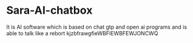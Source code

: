 # Sara-AI-chatbox
It is AI software which is based on chat gtp and open ai programs and is able to talk like a rebort
kjzbfrawgfieWBFIEWBFEWJONCWQ
